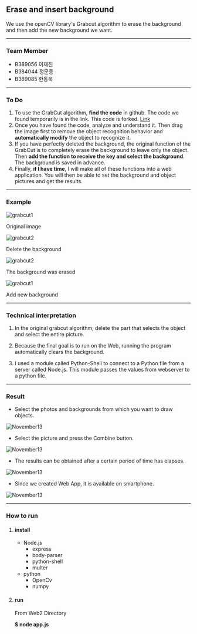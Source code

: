 ## Erase and insert background

We use the openCV library's Grabcut algorithm to erase the background and then add the new background we want.

---



### Team Member

* B389056 이재진
* B384044 정문종
* B389085 한동욱

---



### To Do

1.  To use the GrabCut algorithm, **find the code** in github. The code we found temporarily is in the link. This code is forked.  [Link](https://github.com/jaejin1/GrabCut)
2.  Once you have found the code, analyze and understand it. Then drag the image first to remove the object recognition behavior and **automatically modify** the object to recognize it.
3.  If you have perfectly deleted the background, the original function of the GrabCut is to completely erase the background to leave only the object. Then **add the function to receive the key and select the background**. The background is saved in advance.
4.  Finally, **if I have time**, I will make all of these functions into a web application. You will then be able to set the background and object pictures and get the results.

---

### Example

 

![grabcut1](./image/grabcut1.png)

Original image



![grabcut2](./image/grabcut2.png)

Delete the background



![grabcut2](./image/grabcut3.png)

The background was erased



![grabcut1](./image/grabcut4.png)

Add new background

---

### Technical interpretation

1. In the original grabcut algorithm, delete the part that selects the object and select the entire picture.

2. Because the final goal is to run on the Web, running the program automatically clears the background.

3. I used a module called Python-Shell to connect to a Python file from a server called Node.js. This module passes the values ​​from webserver to a python file.

---

### Result


* Select the photos and backgrounds from which you want to draw objects.
![November13](./image/upload.png)

* Select the picture and press the Combine button.

![November13](./image/combine.png)

* The results can be obtained after a certain period of time has elapses.
![November13](./image/resultWeb.png)

* Since we created Web App, it is available on smartphone.

![November13](./image/resultsmartphone.jpeg)

---

### How to run

1. #### install
	* Node.js
		* express
		* body-parser
		* python-shell
		* multer
	* python
		* OpenCv
		* numpy

2. #### run
	From Web2 Directory

	**$ node app.js**